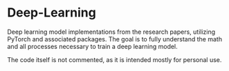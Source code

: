 # Deep-Learning
Deep learning model implementations from the research papers, utilizing PyTorch and associated packages. The goal is to fully understand the math and all processes necessary to train a deep learning model.

The code itself is not commented, as it is intended mostly for personal use.
